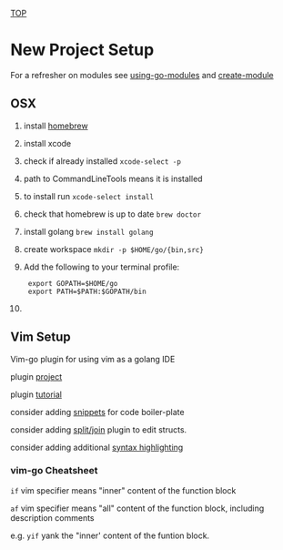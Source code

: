 [TOP](../../README.md)

# New Project Setup
For a refresher on modules see [using-go-modules](https://go.dev/blog/using-go-modules) and [create-module](https://go.dev/doc/tutorial/create-module)

## OSX
1. install [homebrew](https://brew.sh/)
1. install xcode
  1. check if already installed ```xcode-select -p```
  2. path to CommandLineTools means it is installed
  3. to install run ```xcode-select install```
1. check that homebrew is up to date ```brew doctor```
4. install golang ```brew install golang```
5. create workspace ```mkdir -p $HOME/go/{bin,src}```
6. Add the following to your terminal profile:

        export GOPATH=$HOME/go 
        export PATH=$PATH:$GOPATH/bin
7. 


## Vim Setup
Vim-go plugin for using vim as a golang IDE

plugin [project](https://github.com/fatih/vim-go#install)

plugin [tutorial](https://github.com/fatih/vim-go/wiki)

consider adding [snippets](https://github.com/fatih/vim-go-tutorial#snippets) for code boiler-plate

consider adding [split/join](https://github.com/fatih/vim-go-tutorial#struct-split-and-join) plugin to edit structs.

consider adding additional [syntax highlighting](https://github.com/fatih/vim-go-tutorial#beautify-it)

### vim-go Cheatsheet
```if``` vim specifier means "inner" content of the function block

```af``` vim specifier means "all" content of the function block, including description comments

e.g. ```yif``` yank the "inner' content of the funtion block.
